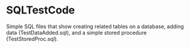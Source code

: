 # SQLTestCode
Simple SQL files that show creating related tables on a database, 
adding data (TestDataAdded.sql), and a simple stored procedure (TestStoredProc.sql).
